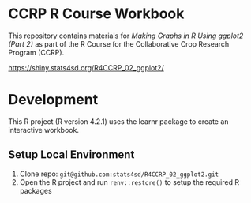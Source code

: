 # CCRP R Course Workbook

This repository contains materials for _Making Graphs in R Using ggplot2 (Part 2)_  as part of the R Course for the Collaborative Crop Research Program (CCRP).

https://shiny.stats4sd.org/R4CCRP_02_ggplot2/

# Development
This R project (R version 4.2.1) uses the learnr package to create an interactive workbook.

## Setup Local Environment
1.	Clone repo: `git@github.com:stats4sd/R4CCRP_02_ggplot2.git`
2.	Open the R project and run `renv::restore()` to setup the required R packages
